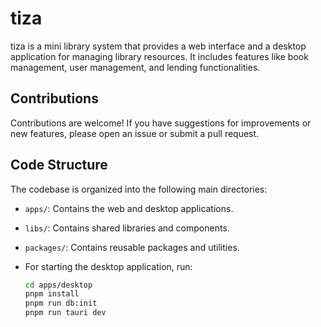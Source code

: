# tiza

tiza is a mini library system that provides a web interface and a desktop application for managing library resources. It includes features like book management, user management, and lending functionalities.

## Contributions

Contributions are welcome! If you have suggestions for improvements or new features, please open an issue or submit a pull request.

## Code Structure

The codebase is organized into the following main directories:

- `apps/`: Contains the web and desktop applications.
- `libs/`: Contains shared libraries and components.
- `packages/`: Contains reusable packages and utilities.

- For starting the desktop application, run:

  ```bash
  cd apps/desktop
  pnpm install
  pnpm run db:init
  pnpm run tauri dev
  ```
